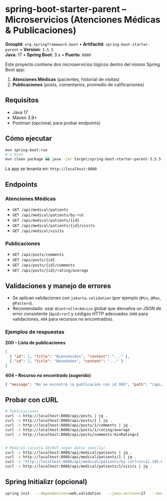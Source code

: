 # spring-boot-starter-parent – Microservicios (Atenciones Médicas & Publicaciones)

**GroupId**: `org.springframework.boot` • **ArtifactId**: `spring-boot-starter-parent` • **Version**: `3.5.5`  
**Java**: 17 • **Spring Boot**: 3.x • **Puerto**: `8080`

Este proyecto contiene dos microservicios lógicos dentro del mismo Spring Boot app:  
1) **Atenciones Médicas** (pacientes, historial de visitas)  
2) **Publicaciones** (posts, comentarios, promedio de calificaciones)

## Requisitos
- Java 17
- Maven 3.9+
- Postman (opcional, para probar endpoints)

## Cómo ejecutar
```bash
mvn spring-boot:run
# o bien
mvn clean package && java -jar target/spring-boot-starter-parent-3.5.5.jar
```
La app se levanta en: `http://localhost:8080`

## Endpoints
### Atenciones Médicas
- `GET /api/medical/patients`
- `GET /api/medical/patients/by-rut`
- `GET /api/medical/patients/{id}`
- `GET /api/medical/patients/{id}/visits`
- `GET /api/medical/visits`

### Publicaciones
- `GET /api/posts/comments`
- `GET /api/posts/{id}`
- `GET /api/posts/{id}/comments`
- `GET /api/posts/{id}/rating/average`


## Validaciones y manejo de errores
- Se aplican validaciones con `jakarta.validation` (por ejemplo `@Min`, `@Max`, `@Pattern`).  
- Recomendado: usar `@ControllerAdvice` global que devuelva un JSON de error consistente (`ApiError`) y códigos HTTP adecuados (`400` para validaciones, `404` para recursos no encontrados).

### Ejemplos de respuestas
**200 – Lista de publicaciones**
```json
[
  { "id": 1, "title": "Bienvenidos", "content": "..." },
  { "id": 2, "title": "Novedades", "content": "..." }
]
```
**404 – Recurso no encontrado (sugerido)**
```json
{ "message": "No se encontró la publicación con id 999", "path": "/api/posts/999", "timestamp": "2025-08-31T18:00:00Z" }
```

## Probar con cURL
```bash
# Publicaciones
curl -s http://localhost:8080/api/posts | jq .
curl -s http://localhost:8080/api/posts/1 | jq .
curl -s http://localhost:8080/api/posts/1/comments | jq .
curl -s http://localhost:8080/api/posts/1/rating/average
curl -s http://localhost:8080/api/posts/comments?minRating=1


# Médicas (ajusta ID/RUT según datos semilla)
curl -s http://localhost:8080/api/medical/patients | jq .
curl -s http://localhost:8080/api/medical/patients/1 | jq .
curl -s "http://localhost:8080/api/medical/patients/by-rut?rut=12.345.678-5" | jq .
curl -s http://localhost:8080/api/medical/patients/1/visits | jq .
```

## Spring Initializr (opcional)
```bash
spring init   --dependencies=web,validation   --java-version=17   --boot-version=3.3.2   --name=spring-boot-starter-parent   --package-name=org.springframework.boot.springbootstarterparent   spring-boot-starter-parent
```

